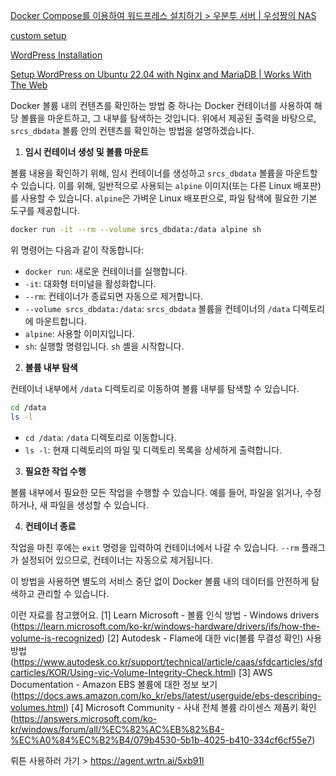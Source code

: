 [Docker Compose를 이용하여 워드프레스 설치하기 > 우분투 서버 | 우성짱의 NAS](https://www.wsgvet.com/bbs/board.php?bo_table=ubuntu&wr_id=97)

[custom setup](https://codingwithmanny.medium.com/custom-wordpress-docker-setup-8851e98e6b8)


[WordPress Installation](https://www.hostinger.com/tutorials/how-to-install-wordpress-with-nginx-on-ubuntu/?ppc_campaign=google_search_generic_hosting_all&bidkw=defaultkeyword&lo=1009871)

[Setup WordPress on Ubuntu 22.04 with Nginx and MariaDB | Works With The Web](https://www.workswiththeweb.com/wordpress/2024/01/14/Setup-WordPress-Ubuntu-Nginx/)


Docker 볼륨 내의 컨텐츠를 확인하는 방법 중 하나는 Docker 컨테이너를 사용하여 해당 볼륨을 마운트하고, 그 내부를 탐색하는 것입니다. 위에서 제공된 출력을 바탕으로, `srcs_dbdata` 볼륨 안의 컨텐츠를 확인하는 방법을 설명하겠습니다.

1. **임시 컨테이너 생성 및 볼륨 마운트**

볼륨 내용을 확인하기 위해, 임시 컨테이너를 생성하고 `srcs_dbdata` 볼륨을 마운트할 수 있습니다. 이를 위해, 일반적으로 사용되는 `alpine` 이미지(또는 다른 Linux 배포판)를 사용할 수 있습니다. `alpine`은 가벼운 Linux 배포판으로, 파일 탐색에 필요한 기본 도구를 제공합니다.

```bash
docker run -it --rm --volume srcs_dbdata:/data alpine sh
```

위 명령어는 다음과 같이 작동합니다:
- `docker run`: 새로운 컨테이너를 실행합니다.
- `-it`: 대화형 터미널을 활성화합니다.
- `--rm`: 컨테이너가 종료되면 자동으로 제거합니다.
- `--volume srcs_dbdata:/data`: `srcs_dbdata` 볼륨을 컨테이너의 `/data` 디렉토리에 마운트합니다.
- `alpine`: 사용할 이미지입니다.
- `sh`: 실행할 명령입니다. `sh` 셸을 시작합니다.

2. **볼륨 내부 탐색**

컨테이너 내부에서 `/data` 디렉토리로 이동하여 볼륨 내부를 탐색할 수 있습니다.

```bash
cd /data
ls -l
```

- `cd /data`: `/data` 디렉토리로 이동합니다.
- `ls -l`: 현재 디렉토리의 파일 및 디렉토리 목록을 상세하게 출력합니다.

3. **필요한 작업 수행**

볼륨 내부에서 필요한 모든 작업을 수행할 수 있습니다. 예를 들어, 파일을 읽거나, 수정하거나, 새 파일을 생성할 수 있습니다.

4. **컨테이너 종료**

작업을 마친 후에는 `exit` 명령을 입력하여 컨테이너에서 나갈 수 있습니다. `--rm` 플래그가 설정되어 있으므로, 컨테이너는 자동으로 제거됩니다.

이 방법을 사용하면 별도의 서비스 중단 없이 Docker 볼륨 내의 데이터를 안전하게 탐색하고 관리할 수 있습니다. 

이런 자료를 참고했어요.
[1] Learn Microsoft - 볼륨 인식 방법 - Windows drivers (https://learn.microsoft.com/ko-kr/windows-hardware/drivers/ifs/how-the-volume-is-recognized)
[2] Autodesk - Flame에 대한 vic(볼륨 무결성 확인) 사용 방법 (https://www.autodesk.co.kr/support/technical/article/caas/sfdcarticles/sfdcarticles/KOR/Using-vic-Volume-Integrity-Check.html)
[3] AWS Documentation - Amazon EBS 볼륨에 대한 정보 보기 (https://docs.aws.amazon.com/ko_kr/ebs/latest/userguide/ebs-describing-volumes.html)
[4] Microsoft Community - 사내 전체 볼륨 라이센스 제품키 확인 (https://answers.microsoft.com/ko-kr/windows/forum/all/%EC%82%AC%EB%82%B4-%EC%A0%84%EC%B2%B4/079b4530-5b1b-4025-b410-334cf6cf55e7) 

뤼튼 사용하러 가기 > https://agent.wrtn.ai/5xb91l
